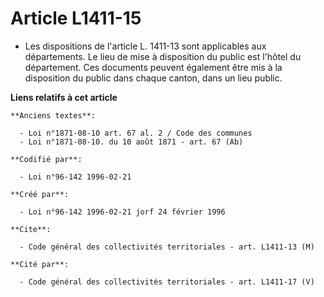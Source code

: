 # Article L1411-15

- Les dispositions de l'article L. 1411-13 sont applicables aux départements. Le lieu de mise à disposition du public est
l'hôtel du département. Ces documents peuvent également être mis à la disposition du public dans chaque canton, dans un lieu
public.

**Liens relatifs à cet article**

	**Anciens textes**:

	  - Loi n°1871-08-10 art. 67 al. 2 / Code des communes
	  - Loi n°1871-08-10. du 10 août 1871 - art. 67 (Ab)

	**Codifié par**:

	  - Loi n°96-142 1996-02-21

	**Créé par**:

	  - Loi n°96-142 1996-02-21 jorf 24 février 1996

	**Cite**:

	  - Code général des collectivités territoriales - art. L1411-13 (M)

	**Cité par**:

	  - Code général des collectivités territoriales - art. L1411-17 (V)
